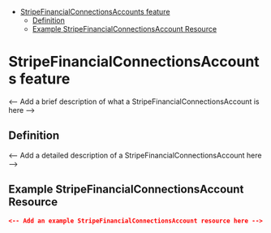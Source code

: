 <!-- START doctoc generated TOC please keep comment here to allow auto update -->
<!-- DON'T EDIT THIS SECTION, INSTEAD RE-RUN doctoc TO UPDATE -->

- [StripeFinancialConnectionsAccounts feature](#stripefinancialconnectionsaccounts-feature)
  - [Definition](#definition)
  - [Example StripeFinancialConnectionsAccount Resource](#example-stripefinancialconnectionsaccount-resource)

<!-- END doctoc generated TOC please keep comment here to allow auto update -->

# StripeFinancialConnectionsAccounts feature

<-- Add a brief description of what a StripeFinancialConnectionsAccount is here -->

## Definition

<-- Add a detailed description of a StripeFinancialConnectionsAccount here -->

## Example StripeFinancialConnectionsAccount Resource

```json
<-- Add an example StripeFinancialConnectionsAccount resource here -->
```
